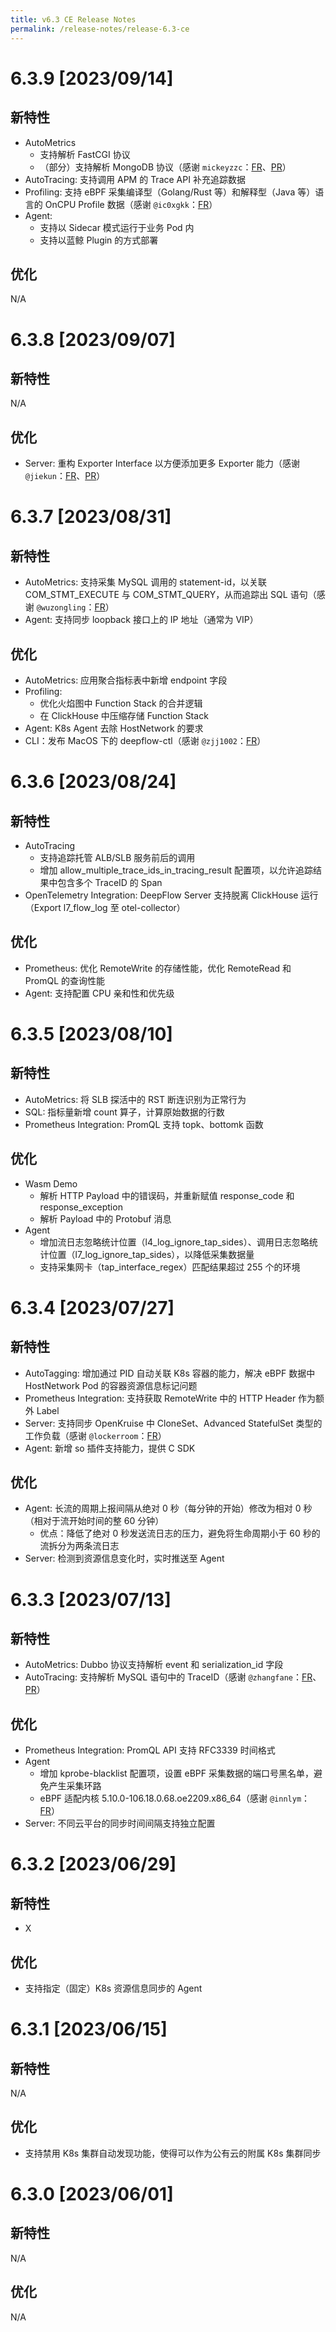 ```yaml
---
title: v6.3 CE Release Notes
permalink: /release-notes/release-6.3-ce
---
```


# 6.3.9 [2023/09/14]

## 新特性

- AutoMetrics
  - 支持解析 FastCGI 协议
  - （部分）支持解析 MongoDB 协议（感谢 `mickeyzzc`：[FR](https://github.com/deepflowio/deepflow/issues/3618)、[PR](https://github.com/deepflowio/deepflow/pull/3899)）
- AutoTracing: 支持调用 APM 的 Trace API 补充追踪数据
- Profiling: 支持 eBPF 采集编译型（Golang/Rust 等）和解释型（Java 等）语言的 OnCPU Profile 数据（感谢 `@ic0xgkk`：[FR](https://github.com/deepflowio/deepflow/issues/2494)）
- Agent:
  - 支持以 Sidecar 模式运行于业务 Pod 内
  - 支持以蓝鲸 Plugin 的方式部署

## 优化

N/A

# 6.3.8 [2023/09/07]

## 新特性

N/A

## 优化

- Server: 重构 Exporter Interface 以方便添加更多 Exporter 能力（感谢 `@jiekun`：[FR](https://github.com/deepflowio/deepflow/issues/3926)、[PR](https://github.com/deepflowio/deepflow/pull/3932)）

# 6.3.7 [2023/08/31]

## 新特性

- AutoMetrics: 支持采集 MySQL 调用的 statement-id，以关联 COM\_STMT\_EXECUTE 与 COM\_STMT\_QUERY，从而追踪出 SQL 语句（感谢 `@wuzongling`：[FR](https://github.com/deepflowio/deepflow/issues/3590)）
- Agent: 支持同步 loopback 接口上的 IP 地址（通常为 VIP）

## 优化

- AutoMetrics: 应用聚合指标表中新增 endpoint 字段
- Profiling:
  - 优化火焰图中 Function Stack 的合并逻辑
  - 在 ClickHouse 中压缩存储 Function Stack
- Agent: K8s Agent 去除 HostNetwork 的要求
- CLI：发布 MacOS 下的 deepflow-ctl（感谢 `@zjj1002`：[FR](https://github.com/deepflowio/deepflow/issues/3710)）

# 6.3.6 [2023/08/24]

## 新特性

- AutoTracing
  - 支持追踪托管 ALB/SLB 服务前后的调用
  - 增加 allow\_multiple\_trace\_ids\_in\_tracing\_result 配置项，以允许追踪结果中包含多个 TraceID 的 Span
- OpenTelemetry Integration: DeepFlow Server 支持脱离 ClickHouse 运行（Export l7\_flow\_log 至 otel-collector）

## 优化

- Prometheus: 优化 RemoteWrite 的存储性能，优化 RemoteRead 和 PromQL 的查询性能
- Agent: 支持配置 CPU 亲和性和优先级

# 6.3.5 [2023/08/10]

## 新特性

- AutoMetrics: 将 SLB 探活中的 RST 断连识别为正常行为
- SQL: 指标量新增 count 算子，计算原始数据的行数
- Prometheus Integration: PromQL 支持 topk、bottomk 函数

## 优化

- Wasm Demo
  - 解析 HTTP Payload 中的错误码，并重新赋值 response\_code 和 response\_exception
  - 解析 Payload 中的 Protobuf 消息
- Agent
  - 增加流日志忽略统计位置（l4\_log\_ignore\_tap\_sides）、调用日志忽略统计位置（l7\_log\_ignore\_tap\_sides），以降低采集数据量
  - 支持采集网卡（tap\_interface\_regex）匹配结果超过 255 个的环境

# 6.3.4 [2023/07/27]

## 新特性

- AutoTagging: 增加通过 PID 自动关联 K8s 容器的能力，解决 eBPF 数据中 HostNetwork Pod 的容器资源信息标记问题
- Prometheus Integration: 支持获取 RemoteWrite 中的 HTTP Header 作为额外 Label
- Server: 支持同步 OpenKruise 中 CloneSet、Advanced StatefulSet 类型的工作负载（感谢 `@lockerroom`：[FR](https://github.com/deepflowio/deepflow/issues/3368)）
- Agent: 新增 so 插件支持能力，提供 C SDK

## 优化

- Agent: 长流的周期上报间隔从绝对 0 秒（每分钟的开始）修改为相对 0 秒（相对于流开始时间的整 60 分钟）
  - 优点：降低了绝对 0 秒发送流日志的压力，避免将生命周期小于 60 秒的流拆分为两条流日志
- Server: 检测到资源信息变化时，实时推送至 Agent

# 6.3.3 [2023/07/13]

## 新特性

- AutoMetrics: Dubbo 协议支持解析 event 和 serialization\_id 字段
- AutoTracing: 支持解析 MySQL 语句中的 TraceID（感谢 `@zhangfane`：[FR](https://github.com/deepflowio/deepflow/issues/2985)、[PR](https://github.com/deepflowio/deepflow/pull/2999)）

## 优化

- Prometheus Integration: PromQL API 支持 RFC3339 时间格式
- Agent
  - 增加 kprobe-blacklist 配置项，设置 eBPF 采集数据的端口号黑名单，避免产生采集环路
  - eBPF 适配内核 5.10.0-106.18.0.68.oe2209.x86\_64（感谢 `@innlym`：[FR](https://github.com/deepflowio/deepflow/issues/3542)）
- Server: 不同云平台的同步时间间隔支持独立配置

# 6.3.2 [2023/06/29]

## 新特性

- X

## 优化

- 支持指定（固定）K8s 资源信息同步的 Agent

# 6.3.1 [2023/06/15]

## 新特性

N/A

## 优化

- 支持禁用 K8s 集群自动发现功能，使得可以作为公有云的附属 K8s 集群同步

# 6.3.0 [2023/06/01]

## 新特性

N/A

## 优化

N/A
